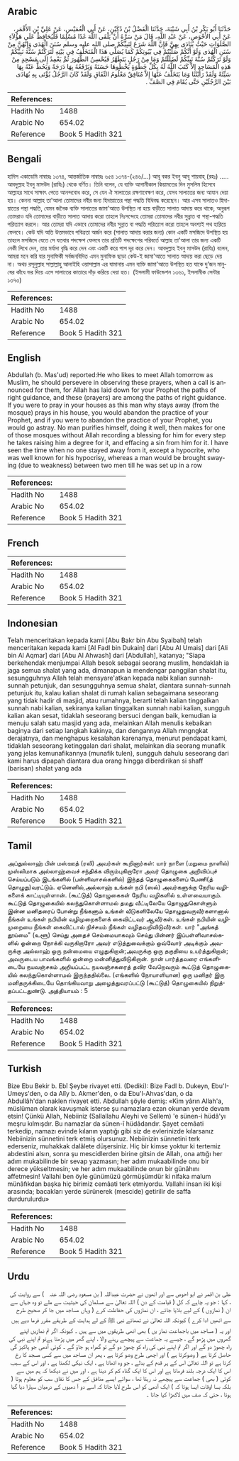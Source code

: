 ## Arabic


<div dir="rtl" lang="ar" style={{fontSize:'larger',backgroundColor:'#f8f9fa',padding:20}}>
حَدَّثَنَا أَبُو بَكْرِ بْنُ أَبِي شَيْبَةَ، حَدَّثَنَا الْفَضْلُ بْنُ دُكَيْنٍ، عَنْ أَبِي الْعُمَيْسِ، عَنْ عَلِيِّ بْنِ الأَقْمَرِ، عَنْ أَبِي الأَحْوَصِ، عَنْ عَبْدِ اللَّهِ، قَالَ مَنْ سَرَّهُ أَنْ يَلْقَى اللَّهَ غَدًا مُسْلِمًا فَلْيُحَافِظْ عَلَى هَؤُلاَءِ الصَّلَوَاتِ حَيْثُ يُنَادَى بِهِنَّ فَإِنَّ اللَّهَ شَرَعَ لِنَبِيِّكُمْ صلى الله عليه وسلم سُنَنَ الْهُدَى وَإِنَّهُنَّ مِنْ سُنَنِ الْهُدَى وَلَوْ أَنَّكُمْ صَلَّيْتُمْ فِي بُيُوتِكُمْ كَمَا يُصَلِّي هَذَا الْمُتَخَلِّفُ فِي بَيْتِهِ لَتَرَكْتُمْ سُنَّةَ نَبِيِّكُمْ وَلَوْ تَرَكْتُمْ سُنَّةَ نَبِيِّكُمْ لَضَلَلْتُمْ وَمَا مِنْ رَجُلٍ يَتَطَهَّرُ فَيُحْسِنُ الطُّهُورَ ثُمَّ يَعْمِدُ إِلَى مَسْجِدٍ مِنْ هَذِهِ الْمَسَاجِدِ إِلاَّ كَتَبَ اللَّهُ لَهُ بِكُلِّ خَطْوَةٍ يَخْطُوهَا حَسَنَةً وَيَرْفَعُهُ بِهَا دَرَجَةً وَيَحُطُّ عَنْهُ بِهَا سَيِّئَةً وَلَقَدْ رَأَيْتُنَا وَمَا يَتَخَلَّفُ عَنْهَا إِلاَّ مُنَافِقٌ مَعْلُومُ النِّفَاقِ وَلَقَدْ كَانَ الرَّجُلُ يُؤْتَى بِهِ يُهَادَى بَيْنَ الرَّجُلَيْنِ حَتَّى يُقَامَ فِي الصَّفِّ ‏.‏
</div>
<div style={{backgroundColor:'#f8f9fa',padding:20, marginBottom: 10}}><table> <thead> <tr> <th>References:</th> <th></th> </tr> </thead> <tbody><tr><td>Hadith No</td><td>1488</td></tr><tr><td>Arabic No</td><td>654.02</td></tr><tr><td>Reference</td><td>Book 5 Hadith 321</td></tr></tbody></table></div>

## Bengali


<div dir="ltr" lang="bn" style={{fontSize:'larger',backgroundColor:'#f8f9fa',padding:20}}>
হাদিস একাডেমি নাম্বারঃ ১৩৭৪, আন্তর্জাতিক নাম্বারঃ ৬৫৪ ১৩৭৪-(২৪৬/...) আবূ বকর ইবনু আবূ শায়বাহ্ (রহঃ) ..... আবদুল্লাহ ইবনু মাসউদ (রাযিঃ) থেকে বর্ণিত। তিনি বলেন, যে ব্যক্তি আগামীকাল কিয়ামতের দিন মুসলিম হিসেবে আল্লাহর সাথে সাক্ষাৎ পেতে আনন্দবোধ করে, সে যেন ঐ সালাতের রক্ষণাবেক্ষণ করে, যেসব সালাতের জন্য আযান দেয়া হয়। কেননা আল্লাহ তা'আলা তোমাদের নবীর জন্য হিদায়াতের পন্থা পদ্ধতি বিধিবদ্ধ করেছেন। আর এসব সালাতও হিদায়াতের পন্থা পদ্ধতি, যেমন জনৈক ব্যক্তি সালাতের জামা'আতে উপস্থিত না হয়ে বাড়ীতে সালাত আদায় করে থাকে, অনুরূপ তোমরাও যদি তোমাদের বাড়ীতে সালাত আদায় করো তাহলে নিঃসন্দেহে তোমরা তোমাদের নবীর সুন্নাত বা পন্থা-পদ্ধতি পরিত্যাগ করলে। আর তোমরা যদি এভাবে তোমাদের নবীর সুন্নাত বা পদ্ধতি পরিত্যাগ করো তাহলে অবশ্যই পথ হারিয়ে ফেলবে। কেউ যদি অতি উত্তমভাবে পবিত্রতা অর্জন করে (সালাত আদায় করার জন্য) কোন একটি মসজিদে উপস্থিত হয় তাহলে মসজিদে যেতে সে যতবার পদক্ষেপ ফেলবে তার প্রতিটি পদক্ষেপের পরিবর্তে আল্লাহ তা'আলা তার জন্য একটি নেকী লিখে দেন, তার মর্যাদা বৃদ্ধি করে দেন এবং একটি করে পাপ দূর করে দেন। আবদুল্লাহ ইবনু মাসউদ (রাযিঃ) বলেন, আমরা মনে করি যার মুনাফিকী সর্বজনবিদিত এমন মুনাফিক ছাড়া কেউ-ই জামা'আতে সালাত আদায় করা ছেড়ে দেয় না। অথচ রসূলুল্লাহ সাল্লাল্লাহু আলাইহি ওয়াসাল্লাম এর যামানায় এমন ব্যক্তি জামা'আতে উপস্থিত হত যাকে দু’জন মানুষের কাঁধে ভর দিয়ে এসে সালাতের কাতারে দাঁড় করিয়ে দেয়া হত। (ইসলামী ফাউন্ডেশন ১৩৬১, ইসলামীক সেন্টার ১৩৭৩)
</div>
<div style={{backgroundColor:'#f8f9fa',padding:20, marginBottom: 10}}><table> <thead> <tr> <th>References:</th> <th></th> </tr> </thead> <tbody><tr><td>Hadith No</td><td>1488</td></tr><tr><td>Arabic No</td><td>654.02</td></tr><tr><td>Reference</td><td>Book 5 Hadith 321</td></tr></tbody></table></div>

## English


<div dir="ltr" lang="en" style={{fontSize:'larger',backgroundColor:'#f8f9fa',padding:20}}>
Abdullah (b. Mas'ud) reported:He who likes to meet Allah tomorrow as Muslim, he should persevere in observing these prayers, when a call is announced for them, for Allah has laid down for your Prophet the paths of right guidance, and these (prayers) are among the paths of right guidance. If you were to pray in your houses as this man why stays away (from the mosque) prays in his house, you would abandon the practice of your Prophet, and if you were to abandon the practice of your Prophet, you would go astray. No man purifies himself, doing it well, then makes for one of those mosques without Allah recording a blessing for him for every step he takes raising him a degree for it, and effacing a sin from him for it. I have seen the time when no one stayed away from it, except a hypocrite, who was well known for his hypocrisy, whereas a man would be brought swaying (due to weakness) between two men till he was set up in a row
</div>
<div style={{backgroundColor:'#f8f9fa',padding:20, marginBottom: 10}}><table> <thead> <tr> <th>References:</th> <th></th> </tr> </thead> <tbody><tr><td>Hadith No</td><td>1488</td></tr><tr><td>Arabic No</td><td>654.02</td></tr><tr><td>Reference</td><td>Book 5 Hadith 321</td></tr></tbody></table></div>

## French


<div dir="ltr" lang="fr" style={{fontSize:'larger',backgroundColor:'#f8f9fa',padding:20}}>

</div>
<div style={{backgroundColor:'#f8f9fa',padding:20, marginBottom: 10}}><table> <thead> <tr> <th>References:</th> <th></th> </tr> </thead> <tbody><tr><td>Hadith No</td><td>1488</td></tr><tr><td>Arabic No</td><td>654.02</td></tr><tr><td>Reference</td><td>Book 5 Hadith 321</td></tr></tbody></table></div>

## Indonesian


<div dir="ltr" lang="id" style={{fontSize:'larger',backgroundColor:'#f8f9fa',padding:20}}>
Telah menceritakan kepada kami [Abu Bakr bin Abu Syaibah] telah menceritakan kepada kami [Al Fadl bin Dukain] dari [Abu Al Umais] dari [Ali bin Al Aqmar] dari [Abu Al Ahwash] dari [Abdullah], katanya; "Siapa berkehendak menjumpai Allah besok sebagai seorang muslim, hendaklah ia jaga semua shalat yang ada, dimanapun ia mendengar panggilan shalat itu, sesungguhnya Allah telah mensyare'atkan kepada nabi kalian sunnah-sunnah petunjuk, dan sesungguhnya semua shalat, diantara sunnah-sunnah petunjuk itu, kalau kalian shalat di rumah kalian sebagaimana seseorang yang tidak hadir di masjid, atau rumahnya, berarti telah kalian tinggalkan sunnah nabi kalian, sekiranya kalian tinggalkan sunnah nabi kalian, sungguh kalian akan sesat, tidaklah seseorang bersuci dengan baik, kemudian ia menuju salah satu masjid yang ada, melainkan Allah menulis kebaikan baginya dari setiap langkah kakinya, dan dengannya Allah mngngkat derajatnya, dan menghapus kesalahan karenanya, menurut pendapat kami, tidaklah seseorang ketinggalan dari shalat, melainkan dia seorang munafik yang jelas kemunafikannya (munafik tulen), sungguh dahulu seseorang dari kami harus dipapah diantara dua orang hingga diberdirikan si shaff (barisan) shalat yang ada
</div>
<div style={{backgroundColor:'#f8f9fa',padding:20, marginBottom: 10}}><table> <thead> <tr> <th>References:</th> <th></th> </tr> </thead> <tbody><tr><td>Hadith No</td><td>1488</td></tr><tr><td>Arabic No</td><td>654.02</td></tr><tr><td>Reference</td><td>Book 5 Hadith 321</td></tr></tbody></table></div>

## Tamil


<div dir="ltr" lang="ta" style={{fontSize:'larger',backgroundColor:'#f8f9fa',padding:20}}>
அப்துல்லாஹ் பின் மஸ்ஊத் (ரலி) அவர்கள் கூறினார்கள்: யார் நாளை (மறுமை நாளில்) முஸ்லிமாக அல்லாஹ்வைச் சந்திக்க விரும்புகிறாரோ அவர் தொழுகை அறிவிப்புச் செய்யப்படும் இடங்களில் (பள்ளிவாசல்களில்) இந்தத் தொழுகைகளைப் பேணி(த் தொழுது)வரட்டும். ஏனெனில்,அல்லாஹ் உங்கள் நபி (ஸல்) அவர்களுக்கு நேரிய வழிகளைக் காட்டியுள்ளான். (கூட்டுத்) தொழுகைகள் நேரிய வழிகளில் உள்ளவையாகும். கூட்டுத் தொழுகையில் கலந்துகொள்ளாமல் தமது வீட்டிலேயே தொழுதுகொள்ளும் இன்ன மனிதரைப் போன்று நீங்களும் உங்கள் வீடுகளிலேயே தொழுதுவருவீர்களானால் நீங்கள் உங்கள் நபியின் வழிமுறைகளைக் கைவிட்டவர் ஆவீர்கள். உங்கள் நபியின் வழிமுறையை நீங்கள் கைவிட்டால் நிச்சயம் நீங்கள் வழிதவறிவிடுவீர்கள். யார் "அங்கத் தூய்மை" (உளூ) செய்து அதைச் செம்மையாகவும் செய்து பின்னர் இப்பள்ளிவாசல்களில் ஒன்றை நோக்கி வருகிறாரோ அவர் எடுத்துவைக்கும் ஒவ்வோர் அடிக்கும் அவருக்கு அல்லாஹ் ஒரு நன்மையை எழுதுகிறான்;அவருக்கு ஒரு தகுதியை உயர்த்துகிறான்; அவருடைய பாவங்களில் ஒன்றை மன்னித்துவிடுகிறான். நான் பார்த்தவரை எங்களிடையே நயவஞ்சகம் அறியப்பட்ட நயவஞ்சகரைத் தவிர வேறெவரும் கூட்டுத் தொழுகையில் கலந்துகொள்ளாமல் இருந்ததில்லை. (எங்களில் நோயாளியான) ஒரு மனிதர் இரு மனிதருக்கிடையே தொங்கியவாறு அழைத்துவரப்பட்டு (கூட்டுத்) தொழுகையில் நிறுத்தப்பட்டதுண்டு. அத்தியாயம் : 5
</div>
<div style={{backgroundColor:'#f8f9fa',padding:20, marginBottom: 10}}><table> <thead> <tr> <th>References:</th> <th></th> </tr> </thead> <tbody><tr><td>Hadith No</td><td>1488</td></tr><tr><td>Arabic No</td><td>654.02</td></tr><tr><td>Reference</td><td>Book 5 Hadith 321</td></tr></tbody></table></div>

## Turkish


<div dir="ltr" lang="tr" style={{fontSize:'larger',backgroundColor:'#f8f9fa',padding:20}}>
Bize Ebu Bekir b. Ebî Şeybe rivayet etti. (Dediki): Bize Fadl b. Dukeyn, Ebu'I-Umeys'den, o da Alîy b. Akmer'den, o da Ebu'l-Ahvas'dan, o da Abdullâh'dan naklen rivayet etti. Abdullah şöyle demiş: «Kim yârın Allah'a, müslüman olarak kavuşmak isterse şu namazlara ezan okunan yerde devam etsin! Çünkü Allah, Nebiiniz (Sallallahu Aleyhi ve Sellem) 'e sünen-i hüdâ'yı meşru kılmışdır. Bu namazlar da sünen-î hüdâdandır. Şayet cemâati terkedip, namazı evinde kılanın yaptığı gibi siz de evlerinizde kılarsanız Nebiinizin sünnetini terk etmiş olursunuz. Nebiinizin sünnetini terk ederseniz, muhakkak dalâlete düşersiniz. Hiç bir kimse yoktur ki tertemiz abdestini alsın, sonra şu mescidlerden birine gitsin de Allah, ona attığı her adım mukabilinde bir sevap yazmasın; her adım mukaabilinde onu bir derece yükseltmesin; ve her adım mukaabilinde onun bir günâhını affetmesin! Vallahi ben öyle günümüzü görmüşümdür ki nifaka malum münâfıkdan başka hiç birimiz cemâati terk etmiyordu. Vallahi insan iki kişi arasında; bacakları yerde sürünerek (mescide) getirilir de saffa durdurulurdu»
</div>
<div style={{backgroundColor:'#f8f9fa',padding:20, marginBottom: 10}}><table> <thead> <tr> <th>References:</th> <th></th> </tr> </thead> <tbody><tr><td>Hadith No</td><td>1488</td></tr><tr><td>Arabic No</td><td>654.02</td></tr><tr><td>Reference</td><td>Book 5 Hadith 321</td></tr></tbody></table></div>

## Urdu


<div dir="rtl" lang="ur" style={{fontSize:'larger',backgroundColor:'#f8f9fa',padding:20}}>
علی بن اقمر نے ابو احوص سے اور انھوں نے حضرت عبداللہ ( بن مسعود ‌رضی ‌اللہ ‌عنہ ‌ ‌ ) سے روایت کی ، کہا : جو یہ چاہے کہ کل ( قیامت کے دن ) اللہ تعالیٰ سے مسلمان کی حیثیت سے ملے تو وہ جہاں سے ان ( نمازوں ) کے لیے بلایا جائے ، ان نمازوں کی حفاظت کرے ( وہاں مساجد میں جا کر صحیح طرح سے انھیں ادا کرے ) کیونکہ اللہ تعالیٰ نے تمھائے نبی ﷺ کے لے ہدایت کے طریقے مقرر فرما دیے ہیں اور یہ ( مساجد میں باجماعت نماز یں ) بھی انھی طریقوں میں سے ہیں ۔ کیونکہ اگر تم نمازیں اپنے گھروں میں پڑھو گے ، جیسے یہ جماعت سے پیچھے رہنے والا ، اپنے گھر میں پڑھتا ہےتو تم اپنے نبی کی راہ چھوڑ دو گے اور اگر تم اپنے نبی کی راہ کو چھوڑ دو گے تو گمراہ ہو جاؤ گے ۔ کوئی آدمی جو پاکیز گی حاصل کرتا ہے ( وضوکرتا ہے ) اور اچھی طرح وضو کرتا ہے ، پھر ان مساجد میں سے کسی مسجد کا رخ کرتا ہے تو اللہ تعالیٰ اس کے ہر قدم کے بدلے ، جو وہ اٹھاتا ہے ، ایک نیکی لکھتا ہے ، اور اس کے سبب اس کا ایک درجہ بلند فرماتا ہے اور اس کا ایک گناہ کم کر دیتا ہے ، اور میں نے دیکھا کہ ہم میں سے کوئی ( بھی ) جماعت سے پیچھے نہ رہتا تھا ، سوائے ایسے منافق کے جس کا نفاق سب کو معلوم ہوتا ( بلکہ بسا اوقات ایسا ہوتا کہ ) ایک آدمی کو اس طرح لایا جاتا کہ اسے دو آ دمیوں کے درمیان سہارا دیا گیا ہوتا ، حتی کہ صف میں لاکھڑا کیا جاتا ۔
</div>
<div style={{backgroundColor:'#f8f9fa',padding:20, marginBottom: 10}}><table> <thead> <tr> <th>References:</th> <th></th> </tr> </thead> <tbody><tr><td>Hadith No</td><td>1488</td></tr><tr><td>Arabic No</td><td>654.02</td></tr><tr><td>Reference</td><td>Book 5 Hadith 321</td></tr></tbody></table></div>